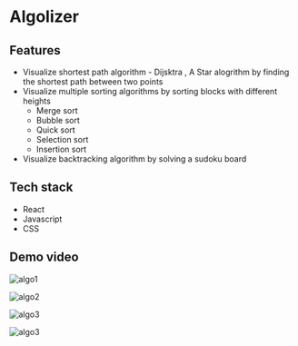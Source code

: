 # Algolizer

## Features
- Visualize shortest path algorithm - Dijsktra , A Star alogrithm by finding the shortest path between two points
- Visualize multiple sorting algorithms by sorting blocks with different heights
    - Merge sort
    - Bubble sort
    - Quick sort
    - Selection sort
    - Insertion sort
- Visualize backtracking algorithm by solving a sudoku board

## Tech stack
- React
- Javascript
- CSS

## Demo video
![algo1](https://user-images.githubusercontent.com/57489399/103148608-90846c80-479c-11eb-82f6-6a78a3461e17.gif)

![algo2](https://user-images.githubusercontent.com/57489399/103148768-1f45b900-479e-11eb-963b-4a364cd0cd17.gif)

![algo3](https://user-images.githubusercontent.com/57489399/103148781-3684a680-479e-11eb-8b9f-b0eae72212b2.gif)

![algo3](https://user-images.githubusercontent.com/57489399/103148657-17394980-479d-11eb-889b-9585c72738d3.gif)
